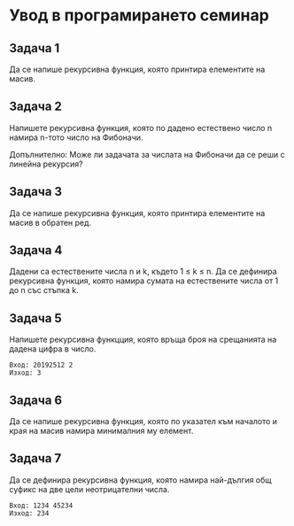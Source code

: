 # Увод в програмирането семинар

## Задача 1

Да се напише рекурсивна функция, която принтира елементите на масив.

## Задача 2

Напишете рекурсивна функция, която по дадено естествено число n намира n-тото число на Фибоначи.

Допълнително: Може ли задачата за числата на Фибоначи да се реши с линейна рекурсия?

## Задача 3

Да се напише рекурсивна функция, която принтира елементите на масив в обратен ред.

## Задача 4

Дадени са естествените числа n и k, където 1 ≤ k ≤ n. Да се дефинира рекурсивна функция, която намира сумата на естествените числа от 1 до n със стъпка k.

## Задача 5

Напишете рекурсивна функцция, която връща броя на срещанията на дадена цифра в число.

    Вход: 20192512 2
    Изход: 3

## Задача 6

Да се напише рекурсивна функция, която по указател към началото и края на масив намира минималния му елемент.

## Задача 7

Да се дефинира рекурсивна функция, която намира най-дългия общ суфикс на две цели неотрицателни числа.

    Вход: 1234 45234
    Изход: 234
